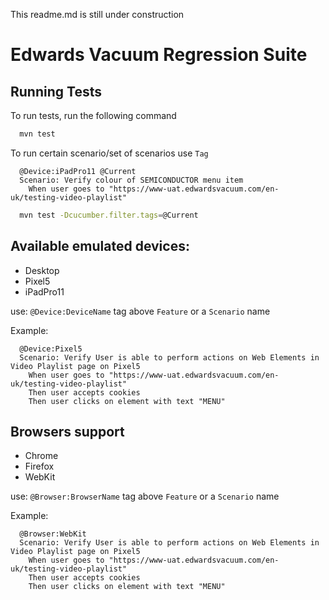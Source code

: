 This readme.md is still under construction
# Edwards Vacuum Regression Suite


## Running Tests

To run tests, run the following command

```bash
  mvn test
```

To run certain scenario/set of scenarios use `Tag`

```cucumber
  @Device:iPadPro11 @Current
  Scenario: Verify colour of SEMICONDUCTOR menu item
    When user goes to "https://www-uat.edwardsvacuum.com/en-uk/testing-video-playlist"
```

```bash
  mvn test -Dcucumber.filter.tags=@Current
```

## Available emulated devices:

- Desktop
- Pixel5
- iPadPro11

use: `@Device:DeviceName` tag above `Feature` or a `Scenario` name

Example:
```Cucumber 
  @Device:Pixel5
  Scenario: Verify User is able to perform actions on Web Elements in Video Playlist page on Pixel5
    When user goes to "https://www-uat.edwardsvacuum.com/en-uk/testing-video-playlist"
    Then user accepts cookies
    Then user clicks on element with text "MENU"
```    

## Browsers support

- Chrome
- Firefox
- WebKit

use: `@Browser:BrowserName` tag above `Feature` or a `Scenario` name

Example:
```Cucumber 
  @Browser:WebKit
  Scenario: Verify User is able to perform actions on Web Elements in Video Playlist page on Pixel5
    When user goes to "https://www-uat.edwardsvacuum.com/en-uk/testing-video-playlist"
    Then user accepts cookies
    Then user clicks on element with text "MENU"
```    



